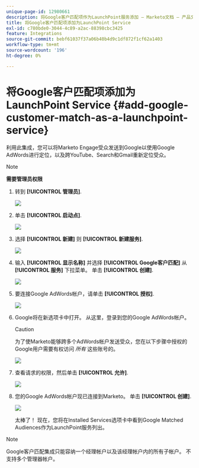 ```yaml
---
unique-page-id: 12980661
description: 将Google客户匹配项作为LaunchPoint服务添加 — Marketo文档 — 产品文档
title: 将Google客户匹配项添加为LaunchPoint Service
exl-id: c780bde0-3044-4c89-a2ac-88398cbc3425
feature: Integrations
source-git-commit: bebf61037f37a06b40b4d9c1df872f1cf62a1403
workflow-type: tm+mt
source-wordcount: '196'
ht-degree: 0%

---
```


# 将Google客户匹配项添加为LaunchPoint Service {#add-google-customer-match-as-a-launchpoint-service}

利用此集成，您可以将Marketo Engage受众发送到Google以使用Google AdWords进行定位，以及跨YouTube、Search和Gmail重新定位受众。

>[!NOTE]
>
>**需要管理员权限**

1. 转到 **[!UICONTROL 管理员]**.

   ![](assets/admin.png)

1. 单击 **[!UICONTROL 启动点]**.

   ![](assets/image2014-12-5-14-3a35-3a27.png)

1. 选择 **[!UICONTROL 新建]** 则 **[!UICONTROL 新建服务]**.

   ![](assets/image2014-12-5-14-3a37-3a33.png)

1. 输入 **[!UICONTROL 显示名称]** 并选择 **[!UICONTROL Google客户匹配]** 从 **[!UICONTROL 服务]** 下拉菜单。 单击 **[!UICONTROL 创建]**.

   ![](assets/chooseservice.png)

1. 要连接Google AdWords帐户，请单击 **[!UICONTROL 授权]**.

   ![](assets/authorizeaccount-1.png)

1. Google将在新选项卡中打开。 从这里，登录到您的Google AdWords帐户。

   >[!CAUTION]
   >
   >为了使Marketo能够跨多个AdWords帐户发送受众，您在以下步骤中授权的Google用户需要有权访问 _所有_ 这些账号的。

   ![](assets/chooseaccount.png)

1. 查看请求的权限，然后单击 **[!UICONTROL 允许]**.

   ![](assets/reviewpermissions.png)

1. 您的Google AdWords帐户现已连接到Marketo。 单击 **[!UICONTROL 创建]**.

   ![](assets/authorizesuccess.png)

   太棒了！ 现在，您将在Installed Services选项卡中看到Google Matched Audiences作为LaunchPoint服务列出。

>[!NOTE]
>
>Google客户匹配集成只能容纳一个经理帐户以及该经理帐户内的所有子帐户。 不支持多个管理器帐户。
